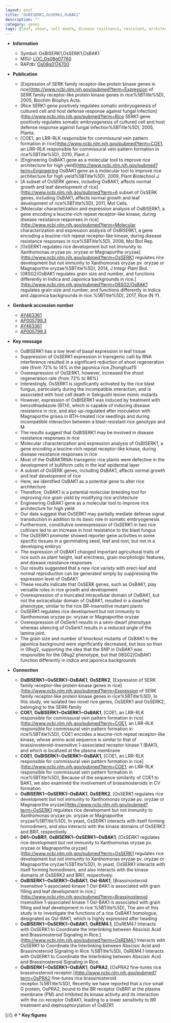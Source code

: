```yaml
---
layout: post
title: "OsBISERK1,OsSERK1,OsBAK1"
description: ""
category: genes
tags: [leaf, shoot, cell death, disease resistance, resistant, architecture, defense, blast, seed, grain, yield, height, seedling, breeding, grain yield, disease, growth, dwarf, erect, root, leaf development, development, angle of the lamina joint, lamina joint, grain size]
---
```


* **Information**  
    + Symbol: OsBISERK1,OsSERK1,OsBAK1  
    + MSU: [LOC_Os08g07760](http://rice.plantbiology.msu.edu/cgi-bin/ORF_infopage.cgi?orf=LOC_Os08g07760)  
    + RAPdb: [Os08g0174700](http://rapdb.dna.affrc.go.jp/viewer/gbrowse_details/irgsp1?name=Os08g0174700)  

* **Publication**  
    + [Expression of SERK family receptor-like protein kinase genes in rice](http://www.ncbi.nlm.nih.gov/pubmed?term=Expression of SERK family receptor-like protein kinase genes in rice%5BTitle%5D), 2005, Biochim Biophys Acta.
    + [Rice SERK1 gene positively regulates somatic embryogenesis of cultured cell and host defense response against fungal infection](http://www.ncbi.nlm.nih.gov/pubmed?term=Rice SERK1 gene positively regulates somatic embryogenesis of cultured cell and host defense response against fungal infection%5BTitle%5D), 2005, Planta.
    + [COE1, an LRR-RLK responsible for commissural vein pattern formation in rice](http://www.ncbi.nlm.nih.gov/pubmed?term=COE1, an LRR-RLK responsible for commissural vein pattern formation in rice%5BTitle%5D), 2010, Plant J.
    + [Engineering OsBAK1 gene as a molecular tool to improve rice architecture for high yield](http://www.ncbi.nlm.nih.gov/pubmed?term=Engineering OsBAK1 gene as a molecular tool to improve rice architecture for high yield%5BTitle%5D), 2009, Plant Biotechnol J.
    + [A subset of OsSERK genes, including OsBAK1, affects normal growth and leaf development of rice](http://www.ncbi.nlm.nih.gov/pubmed?term=A subset of OsSERK genes, including OsBAK1, affects normal growth and leaf development of rice%5BTitle%5D), 2011, Mol Cells.
    + [Molecular characterization and expression analysis of OsBISERK1, a gene encoding a leucine-rich repeat receptor-like kinase, during disease resistance responses in rice](http://www.ncbi.nlm.nih.gov/pubmed?term=Molecular characterization and expression analysis of OsBISERK1, a gene encoding a leucine-rich repeat receptor-like kinase, during disease resistance responses in rice%5BTitle%5D), 2008, Mol Biol Rep.
    + [OsSERK1 regulates rice development but not immunity to Xanthomonas oryzae pv. oryzae or Magnaporthe oryzae](http://www.ncbi.nlm.nih.gov/pubmed?term=OsSERK1 regulates rice development but not immunity to Xanthomonas oryzae pv. oryzae or Magnaporthe oryzae%5BTitle%5D), 2014, J Integr Plant Biol.
    + [08SG2/OsBAK1 regulates grain size and number, and functions differently in Indica and Japonica backgrounds in rice.](http://www.ncbi.nlm.nih.gov/pubmed?term=08SG2/OsBAK1 regulates grain size and number, and functions differently in Indica and Japonica backgrounds in rice.%5BTitle%5D), 2017, Rice (N Y).

* **Genbank accession number**  
    + [AY463361](http://www.ncbi.nlm.nih.gov/nuccore/AY463361)
    + [AP005799.3](http://www.ncbi.nlm.nih.gov/nuccore/AP005799.3)
    + [AY463361](http://www.ncbi.nlm.nih.gov/nuccore/AY463361)
    + [AP005799.3](http://www.ncbi.nlm.nih.gov/nuccore/AP005799.3)

* **Key message**  
    + OsBISERK1 has a low level of basal expression in leaf tissue
    + Suppression of OsSERK1 expression in transgenic calli by RNA interference resulted in a significant reduction of shoot regeneration rate (from 72% to 14% in the japonica rice Zhonghua11)
    + Overexpression of OsSERK1, however, increased the shoot regeneration rate (from 72% to 86%)
    + Interestingly, OsSERK1 is significantly activated by the rice blast fungus, particularly during the incompatible interaction, and is associated with host cell death in Sekigushi lesion mimic mutants
    + However, expression of OsBISERK1 was induced by treatment with benzothiadiazole (BTH), which is capable of inducing disease resistance in rice, and also up-regulated after inoculation with Magnaporthe grisea in BTH-treated rice seedlings and during incompatible interaction between a blast-resistant rice genotype and M
    + The results suggest that OsBISERK1 may be involved in disease resistance responses in rice
    + Molecular characterization and expression analysis of OsBISERK1, a gene encoding a leucine-rich repeat receptor-like kinase, during disease resistance responses in rice
    + Most of the OsBAK1RNAi transgenic rice plants were defective in the development of bulliform cells in the leaf epidermal layer
    + A subset of OsSERK genes, including OsBAK1, affects normal growth and leaf development of rice
    + Here, we identified OsBAK1 as a potential gene to alter rice architecture
    + Therefore, OsBAK1 is a potential molecular breeding tool for improving rice grain yield by modifying rice architecture
    + Engineering OsBAK1 gene as a molecular tool to improve rice architecture for high yield
    + Our data suggest that OsSERK1 may partially mediate defense signal transduction in addition to its basic role in somatic embryogenesis
    + Furthermore, constitutive overexpression of OsSERK1 in two rice cultivars led to an increase in host resistance to the blast fungus
    + The OsSERK1 promoter showed reporter gene activities in some specific tissues in a germinating seed, leaf and root, but not in a developing embryo
    + The expression of OsBAK1 changed important agricultural traits of rice such as plant height, leaf erectness, grain morphologic features, and disease resistance responses
    + Our results suggested that a new rice variety with erect-leaf and normal reproduction can be generated simply by suppressing the expression level of OsBAK1
    + These results indicate that OsSERK genes, such as OsBAK1, play versatile roles in rice growth and development
    + Overexpression of a truncated intracellular domain of OsBAK1, but not the extracellular domain of OsBAK1, resulted in a dwarfed phenotype, similar to the rice BR-insensitive mutant plants
    + OsSERK1 regulates rice development but not immunity to Xanthomonas oryzae pv. oryzae or Magnaporthe oryzae
    + Overexpression of OsSerk1 results in a semi-dwarf phenotype whereas silencing of OsSerk1 results in a reduced angle of the lamina joint.
    + The grain size and number of knockout mutants of OsBAK1 in the japonica background were significantly decreased, but less so than in 08sg2, supporting the idea that the SNP in OsBAK1 was responsible for the 08sg2 phenotype, but that 08SG2/OsBAK1 function differently in indica and japonica backgrounds

* **Connection**  
    + __OsBISERK1~OsSERK1~OsBAK1__, __OsSERK2__, [Expression of SERK family receptor-like protein kinase genes in rice](http://www.ncbi.nlm.nih.gov/pubmed?term=Expression of SERK family receptor-like protein kinase genes in rice%5BTitle%5D), In this study, we isolated two novel rice genes, OsSERK1 and OsSERK2, belonging to the SERK-family
    + __COE1__, __OsBISERK1~OsSERK1~OsBAK1__, [COE1, an LRR-RLK responsible for commissural vein pattern formation in rice](http://www.ncbi.nlm.nih.gov/pubmed?term=COE1, an LRR-RLK responsible for commissural vein pattern formation in rice%5BTitle%5D), COE1 encodes a leucine-rich repeat receptor-like kinase, whose amino acid sequence is similar to that of brassinosteroid-insensitive 1-associated receptor kinase 1 (BAK1), and which is localized at the plasma membrane
    + __COE1__, __OsBISERK1~OsSERK1~OsBAK1__, [COE1, an LRR-RLK responsible for commissural vein pattern formation in rice](http://www.ncbi.nlm.nih.gov/pubmed?term=COE1, an LRR-RLK responsible for commissural vein pattern formation in rice%5BTitle%5D), Because of the sequence similarity of COE1 to BAK1, we also examined the involvement of brassinosteroids in CV formation
    + __OsBISERK1~OsSERK1~OsBAK1__, __OsSERK2__, [OsSERK1 regulates rice development but not immunity to Xanthomonas oryzae pv. oryzae or Magnaporthe oryzae](http://www.ncbi.nlm.nih.gov/pubmed?term=OsSERK1 regulates rice development but not immunity to Xanthomonas oryzae pv. oryzae or Magnaporthe oryzae%5BTitle%5D), In yeast, OsSERK1 interacts with itself forming homodimers, and also interacts with the kinase domains of OsSERK2 and BRI1, respectively.
    + __D61~OsBRI1__, __OsBISERK1~OsSERK1~OsBAK1__, [OsSERK1 regulates rice development but not immunity to Xanthomonas oryzae pv. oryzae or Magnaporthe oryzae](http://www.ncbi.nlm.nih.gov/pubmed?term=OsSERK1 regulates rice development but not immunity to Xanthomonas oryzae pv. oryzae or Magnaporthe oryzae%5BTitle%5D), In yeast, OsSERK1 interacts with itself forming homodimers, and also interacts with the kinase domains of OsSERK2 and BRI1, respectively.
    + __OsBISERK1~OsSERK1~OsBAK1__, __OsI-BAK1__, [Brassinosteroid insensitive 1-associated kinase 1 OsI-BAK1 is associated with grain filling and leaf development in rice.](http://www.ncbi.nlm.nih.gov/pubmed?term=Brassinosteroid insensitive 1-associated kinase 1 OsI-BAK1 is associated with grain filling and leaf development in rice.%5BTitle%5D), The aim of this study is to investigate the functions of a rice OsBAK1 homologue, designated as OsI-BAK1, which is highly expressed after heading
    + __OsBISERK1~OsSERK1~OsBAK1__, __OsREM4.1__, [OsREM4.1 Interacts with OsSERK1 to Coordinate the Interlinking between Abscisic Acid and Brassinosteroid Signaling in Rice.](http://www.ncbi.nlm.nih.gov/pubmed?term=OsREM4.1 Interacts with OsSERK1 to Coordinate the Interlinking between Abscisic Acid and Brassinosteroid Signaling in Rice.%5BTitle%5D), OsREM4.1 Interacts with OsSERK1 to Coordinate the Interlinking between Abscisic Acid and Brassinosteroid Signaling in Rice.
    + __OsBISERK1~OsSERK1~OsBAK1__, __OsPRA2__, [OsPRA2 fine-tunes rice brassinosteroid receptor.](http://www.ncbi.nlm.nih.gov/pubmed?term=OsPRA2 fine-tunes rice brassinosteroid receptor.%5BTitle%5D),  Recently we have reported that a rice small G protein, OsPRA2, bound to the BR receptor OsBRI1 at the plasma membrane (PM) and inhibited its kinase activity and its interaction with the co-receptor OsBAK1, leading to a lower sensitivity to BR treatment and dephosphorylation of OsBZR1

[//]: # * **Key figures**  


